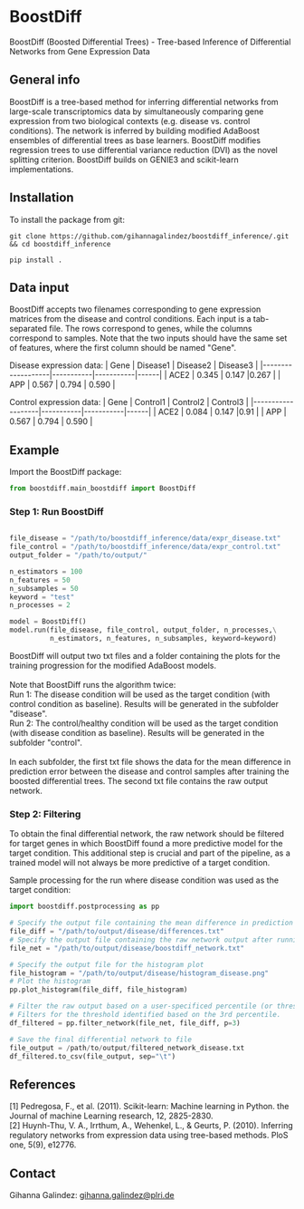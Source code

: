 # BoostDiff 
BoostDiff (Boosted Differential Trees) - Tree-based Inference of Differential Networks from Gene Expression Data


## General info
BoostDiff is a tree-based method for inferring differential networks from large-scale transcriptomics data 
by simultaneously comparing gene expression  from two biological contexts (e.g. disease vs. control conditions). 
The network is inferred by building modified AdaBoost ensembles of differential trees as base learners. BoostDiff modifies regression trees to use differential variance reduction (DVI) as the novel splitting criterion. BoostDiff builds on GENIE3 and scikit-learn implementations.

## Installation

To install the package from git:

`git clone https://github.com/gihannagalindez/boostdiff_inference/.git  && cd boostdiff_inference`

`pip install .`


## Data input

BoostDiff accepts two filenames corresponding to gene expression matrices from the disease and control conditions.
Each input is a tab-separated file. The rows correspond to genes, while the columns correspond to samples. Note that the two inputs should have the same set of features, where the first column should be named "Gene".

Disease expression data:
| Gene  |   Disease1   |   Disease2  | Disease3  | 
|-------------------|-----------|-----------|------|
| ACE2   | 0.345  | 0.147  |0.267 | 
| APP   | 0.567  | 0.794  | 0.590 | 

Control expression data:
| Gene  |   Control1   |   Control2  | Control3  | 
|-------------------|-----------|-----------|------|
| ACE2   | 0.084  | 0.147  |0.91 | 
| APP   | 0.567  | 0.794  | 0.590 | 


## Example


Import the BoostDiff package:

```python
from boostdiff.main_boostdiff import BoostDiff
```

### Step 1: Run BoostDiff 

```python

file_disease = "/path/to/boostdiff_inference/data/expr_disease.txt"
file_control = "/path/to/boostdiff_inference/data/expr_control.txt"
output_folder = "/path/to/output/"

n_estimators = 100
n_features = 50
n_subsamples = 50
keyword = "test"
n_processes = 2

model = BoostDiff()
model.run(file_disease, file_control, output_folder, n_processes,\
          n_estimators, n_features, n_subsamples, keyword=keyword)

```

BoostDiff will output two txt files and a folder containing the plots for the training progression for the modified AdaBoost models.
<br />
<br /> Note that BoostDiff runs the algorithm twice:
<br /> Run 1: The disease condition will be used as the target condition (with control condition as baseline). Results will be generated in the subfolder "disease".
<br /> Run 2: The control/healthy condition will be used as the target condition (with disease condition as baseline).  Results will be generated in the subfolder "control".
<br /> <br /> In each subfolder, the first txt file shows the data for the mean difference in prediction error between the disease and control samples after training the boosted differential trees. The second txt file contains the raw output network.

###  Step 2: Filtering

To obtain the final differential network, the raw network should be filtered for target genes in which BoostDiff found a more predictive model for the target condition. This additional step is crucial and part of the pipeline, as a trained model will not always be more predictive of a target condition. 

Sample processing for the run where disease condition was used as the target condition:

```python
import boostdiff.postprocessing as pp

# Specify the output file containing the mean difference in prediction error after running the BoostDiff algorithm
file_diff = "/path/to/output/disease/differences.txt"
# Specify the output file containing the raw network output after running the BoostDiff algorithm
file_net = "/path/to/output/disease/boostdiff_network.txt"

# Specify the output file for the histogram plot
file_histogram = "/path/to/output/disease/histogram_disease.png"
# Plot the histogram
pp.plot_histogram(file_diff, file_histogram)

# Filter the raw output based on a user-specificed percentile (or threshold)
# Filters for the threshold identified based on the 3rd percentile.
df_filtered = pp.filter_network(file_net, file_diff, p=3)

# Save the final differential network to file
file_output = /path/to/output/filtered_network_disease.txt
df_filtered.to_csv(file_output, sep="\t")
```

##  References

[1] Pedregosa, F., et al. (2011). Scikit-learn: Machine learning in Python. the Journal of machine Learning research, 12, 2825-2830.
<br /> [2] Huynh-Thu, V. A., Irrthum, A., Wehenkel, L., & Geurts, P. (2010). Inferring regulatory networks from expression data using tree-based methods. PloS one, 5(9), e12776.

## Contact 
Gihanna Galindez: gihanna.galindez@plri.de
